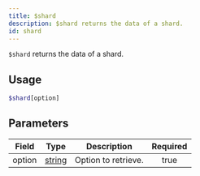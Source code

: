 ```yaml
---
title: $shard
description: $shard returns the data of a shard.
id: shard
---
```


`$shard` returns the data of a shard.

## Usage

```php
$shard[option]
```

## Parameters

| Field  | Type                                                                                              | Description         | Required |
| ------ | ------------------------------------------------------------------------------------------------- | ------------------- | :------: |
| option | [string](https://developer.mozilla.org/en-US/docs/Web/JavaScript/Reference/Global_Objects/String) | Option to retrieve. |   true   |
